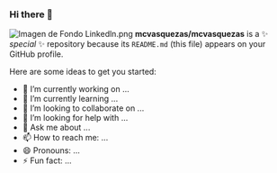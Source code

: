 ### Hi there 👋
![Imagen de Fondo Linkedln.png](https://github.com/mcvasquezas/mcvasquezas/blob/main/Imagen%20de%20Fondo%20Linkedln.png)
**mcvasquezas/mcvasquezas** is a ✨ _special_ ✨ repository because its `README.md` (this file) appears on your GitHub profile.

Here are some ideas to get you started:

- 🔭 I’m currently working on ...
- 🌱 I’m currently learning ...
- 👯 I’m looking to collaborate on ...
- 🤔 I’m looking for help with ...
- 💬 Ask me about ...
- 📫 How to reach me: ...
- 😄 Pronouns: ...
- ⚡ Fun fact: ...

